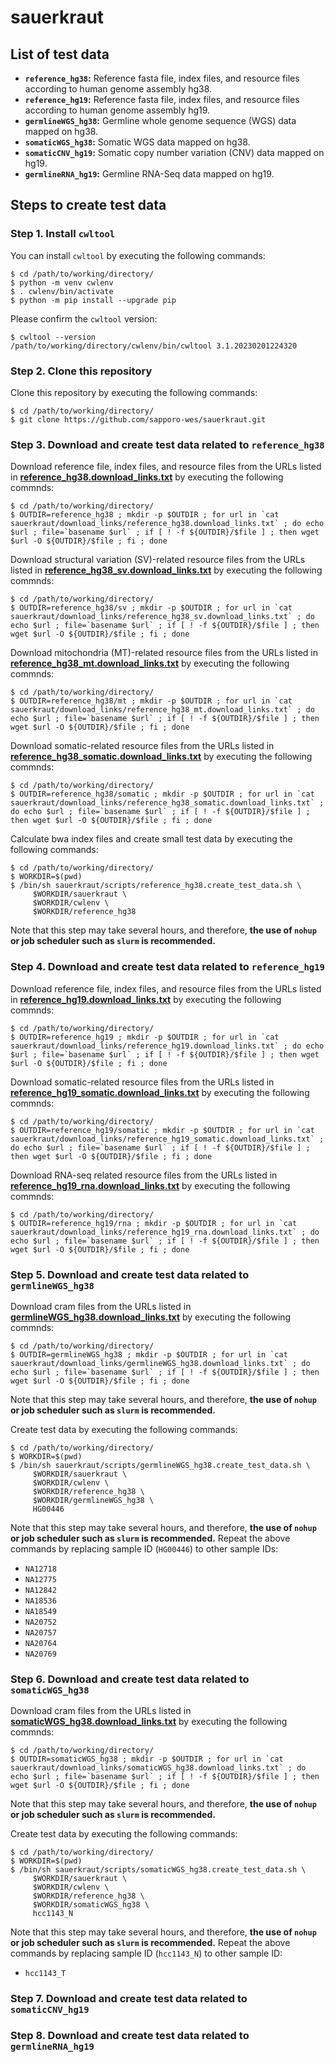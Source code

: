 # sauerkraut

## List of test data
- **`reference_hg38`:** Reference fasta file, index files, and resource files according to human genome assembly hg38.
- **`reference_hg19`:** Reference fasta file, index files, and resource files according to human genome assembly hg19.
- **`germlineWGS_hg38`:** Germline whole genome sequence (WGS) data mapped on hg38.
- **`somaticWGS_hg38`:** Somatic WGS data mapped on hg38.
- **`somaticCNV_hg19`:** Somatic copy number variation (CNV) data mapped on hg19.
- **`germlineRNA_hg19`:** Germline RNA-Seq data mapped on hg19.

## Steps to create test data

### Step 1. Install `cwltool`

You can install `cwltool` by executing the following commands: 
```
$ cd /path/to/working/directory/
$ python -m venv cwlenv
$ . cwlenv/bin/activate
$ python -m pip install --upgrade pip
```

Please confirm the `cwltool` version:
```
$ cwltool --version
/path/to/working/directory/cwlenv/bin/cwltool 3.1.20230201224320
```

### Step 2. Clone this repository

Clone this repository by executing the following commands:
```
$ cd /path/to/working/directory/
$ git clone https://github.com/sapporo-wes/sauerkraut.git
```


### Step 3. Download and create test data related to `reference_hg38`
Download reference file, index files, and resource files from the URLs listed in **[reference_hg38.download_links.txt](./download_links/reference_hg38.download_links.txt)** by executing the following commnds:
```
$ cd /path/to/working/directory/
$ OUTDIR=reference_hg38 ; mkdir -p $OUTDIR ; for url in `cat sauerkraut/download_links/reference_hg38.download_links.txt` ; do echo $url ; file=`basename $url` ; if [ ! -f ${OUTDIR}/$file ] ; then wget $url -O ${OUTDIR}/$file ; fi ; done
```

Download structural variation (SV)-related resource files from the URLs listed in **[reference_hg38_sv.download_links.txt](./download_links/reference_hg38_sv.download_links.txt)** by executing the following commnds:
```
$ cd /path/to/working/directory/
$ OUTDIR=reference_hg38/sv ; mkdir -p $OUTDIR ; for url in `cat sauerkraut/download_links/reference_hg38_sv.download_links.txt` ; do echo $url ; file=`basename $url` ; if [ ! -f ${OUTDIR}/$file ] ; then wget $url -O ${OUTDIR}/$file ; fi ; done
```

Download mitochondria (MT)-related resource files from the URLs listed in **[reference_hg38_mt.download_links.txt](./download_links/reference_hg38_mt.download_links.txt)** by executing the following commnds:
```
$ cd /path/to/working/directory/
$ OUTDIR=reference_hg38/mt ; mkdir -p $OUTDIR ; for url in `cat sauerkraut/download_links/reference_hg38_mt.download_links.txt` ; do echo $url ; file=`basename $url` ; if [ ! -f ${OUTDIR}/$file ] ; then wget $url -O ${OUTDIR}/$file ; fi ; done
```

Download somatic-related resource files from the URLs listed in **[reference_hg38_somatic.download_links.txt](./download_links/reference_hg38_somatic.download_links.txt)** by executing the following commnds:
```
$ cd /path/to/working/directory/
$ OUTDIR=reference_hg38/somatic ; mkdir -p $OUTDIR ; for url in `cat sauerkraut/download_links/reference_hg38_somatic.download_links.txt` ; do echo $url ; file=`basename $url` ; if [ ! -f ${OUTDIR}/$file ] ; then wget $url -O ${OUTDIR}/$file ; fi ; done
```

Calculate bwa index files and create small test data by executing the following commands:
```
$ cd /path/to/working/directory/
$ WORKDIR=$(pwd)
$ /bin/sh sauerkraut/scripts/reference_hg38.create_test_data.sh \
     $WORKDIR/sauerkraut \
     $WORKDIR/cwlenv \
     $WORKDIR/reference_hg38
```
Note that this step may take several hours, and therefore, **the use of `nohup` or job scheduler such as `slurm` is recommended.**


### Step 4. Download and create test data related to `reference_hg19`
Download reference file, index files, and resource files from the URLs listed in **[reference_hg19.download_links.txt](./download_links/reference_hg19.download_links.txt)** by executing the following commnds:
```
$ cd /path/to/working/directory/
$ OUTDIR=reference_hg19 ; mkdir -p $OUTDIR ; for url in `cat sauerkraut/download_links/reference_hg19.download_links.txt` ; do echo $url ; file=`basename $url` ; if [ ! -f ${OUTDIR}/$file ] ; then wget $url -O ${OUTDIR}/$file ; fi ; done
```

Download somatic-related resource files from the URLs listed in **[reference_hg19_somatic.download_links.txt](./download_links/reference_hg19_somatic.download_links.txt)** by executing the following commnds:
```
$ cd /path/to/working/directory/
$ OUTDIR=reference_hg19/somatic ; mkdir -p $OUTDIR ; for url in `cat sauerkraut/download_links/reference_hg19_somatic.download_links.txt` ; do echo $url ; file=`basename $url` ; if [ ! -f ${OUTDIR}/$file ] ; then wget $url -O ${OUTDIR}/$file ; fi ; done
```

Download RNA-seq related resource files from the URLs listed in **[reference_hg19_rna.download_links.txt](./download_links/reference_hg19_rna.download_links.txt)** by executing the following commnds:
```
$ cd /path/to/working/directory/
$ OUTDIR=reference_hg19/rna ; mkdir -p $OUTDIR ; for url in `cat sauerkraut/download_links/reference_hg19_rna.download_links.txt` ; do echo $url ; file=`basename $url` ; if [ ! -f ${OUTDIR}/$file ] ; then wget $url -O ${OUTDIR}/$file ; fi ; done
```

### Step 5. Download and create test data related to `germlineWGS_hg38`
Download cram files from the URLs listed in **[germlineWGS_hg38.download_links.txt](./download_links/germlineWGS_hg38.download_links.txt)** by executing the following commnds:
```
$ cd /path/to/working/directory/
$ OUTDIR=germlineWGS_hg38 ; mkdir -p $OUTDIR ; for url in `cat sauerkraut/download_links/germlineWGS_hg38.download_links.txt` ; do echo $url ; file=`basename $url` ; if [ ! -f ${OUTDIR}/$file ] ; then wget $url -O ${OUTDIR}/$file ; fi ; done
```
Note that this step may take several hours, and therefore, **the use of `nohup` or job scheduler such as `slurm` is recommended.**

Create test data by executing the following commands:
```
$ cd /path/to/working/directory/
$ WORKDIR=$(pwd)
$ /bin/sh sauerkraut/scripts/germlineWGS_hg38.create_test_data.sh \
     $WORKDIR/sauerkraut \
     $WORKDIR/cwlenv \
     $WORKDIR/reference_hg38 \
     $WORKDIR/germlineWGS_hg38 \
     HG00446
```
Note that this step may take several hours, and therefore, **the use of `nohup` or job scheduler such as `slurm` is recommended.**
Repeat the above commands by replacing sample ID (`HG00446`) to other sample IDs:
- `NA12718`
- `NA12775`
- `NA12842`
- `NA18536`
- `NA18549`
- `NA20752`
- `NA20757`
- `NA20764`
- `NA20769`


### Step 6. Download and create test data related to `somaticWGS_hg38`
Download cram files from the URLs listed in **[somaticWGS_hg38.download_links.txt](./download_links/somaticWGS_hg38.download_links.txt)** by executing the following commnds:
```
$ cd /path/to/working/directory/
$ OUTDIR=somaticWGS_hg38 ; mkdir -p $OUTDIR ; for url in `cat sauerkraut/download_links/somaticWGS_hg38.download_links.txt` ; do echo $url ; file=`basename $url` ; if [ ! -f ${OUTDIR}/$file ] ; then wget $url -O ${OUTDIR}/$file ; fi ; done
```
Note that this step may take several hours, and therefore, **the use of `nohup` or job scheduler such as `slurm` is recommended.**

Create test data by executing the following commands:
```
$ cd /path/to/working/directory/
$ WORKDIR=$(pwd)
$ /bin/sh sauerkraut/scripts/somaticWGS_hg38.create_test_data.sh \
     $WORKDIR/sauerkraut \
     $WORKDIR/cwlenv \
     $WORKDIR/reference_hg38 \
     $WORKDIR/somaticWGS_hg38 \
     hcc1143_N
```
Note that this step may take several hours, and therefore, **the use of `nohup` or job scheduler such as `slurm` is recommended.**
Repeat the above commands by replacing sample ID (`hcc1143_N`) to other sample ID:
- `hcc1143_T`


### Step 7. Download and create test data related to `somaticCNV_hg19`


### Step 8. Download and create test data related to `germlineRNA_hg19`





